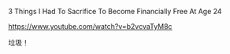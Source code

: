 
3 Things I Had To Sacrifice To Become Financially Free At Age 24

https://www.youtube.com/watch?v=b2vcvaTyM8c

垃圾！
